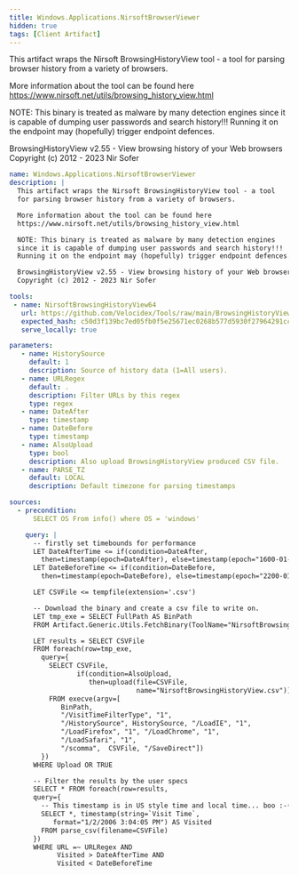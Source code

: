 ```yaml
---
title: Windows.Applications.NirsoftBrowserViewer
hidden: true
tags: [Client Artifact]
---
```


This artifact wraps the Nirsoft BrowsingHistoryView tool - a tool
for parsing browser history from a variety of browsers.

More information about the tool can be found here
https://www.nirsoft.net/utils/browsing_history_view.html

NOTE: This binary is treated as malware by many detection engines
since it is capable of dumping user passwords and search history!!!
Running it on the endpoint may (hopefully) trigger endpoint defences.

BrowsingHistoryView v2.55 - View browsing history of your Web browsers
Copyright (c) 2012 - 2023 Nir Sofer


```yaml
name: Windows.Applications.NirsoftBrowserViewer
description: |
  This artifact wraps the Nirsoft BrowsingHistoryView tool - a tool
  for parsing browser history from a variety of browsers.

  More information about the tool can be found here
  https://www.nirsoft.net/utils/browsing_history_view.html

  NOTE: This binary is treated as malware by many detection engines
  since it is capable of dumping user passwords and search history!!!
  Running it on the endpoint may (hopefully) trigger endpoint defences.

  BrowsingHistoryView v2.55 - View browsing history of your Web browsers
  Copyright (c) 2012 - 2023 Nir Sofer

tools:
 - name: NirsoftBrowsingHistoryView64
   url: https://github.com/Velocidex/Tools/raw/main/BrowsingHistoryView/BrowsingHistoryView-amd64.exe
   expected_hash: c50d3f139bc7ed05fb0f5e25671ec0268b577d5930f27964291cc8747970f2c3
   serve_locally: true

parameters:
   - name: HistorySource
     default: 1
     description: Source of history data (1=All users).
   - name: URLRegex
     default: .
     description: Filter URLs by this regex
     type: regex
   - name: DateAfter
     type: timestamp
   - name: DateBefore
     type: timestamp
   - name: AlsoUpload
     type: bool
     description: Also upload BrowsingHistoryView produced CSV file.
   - name: PARSE_TZ
     default: LOCAL
     description: Default timezone for parsing timestamps

sources:
  - precondition:
      SELECT OS From info() where OS = 'windows'

    query: |
      -- firstly set timebounds for performance
      LET DateAfterTime <= if(condition=DateAfter,
        then=timestamp(epoch=DateAfter), else=timestamp(epoch="1600-01-01"))
      LET DateBeforeTime <= if(condition=DateBefore,
        then=timestamp(epoch=DateBefore), else=timestamp(epoch="2200-01-01"))

      LET CSVFile <= tempfile(extension='.csv')

      -- Download the binary and create a csv file to write on.
      LET tmp_exe = SELECT FullPath AS BinPath
      FROM Artifact.Generic.Utils.FetchBinary(ToolName="NirsoftBrowsingHistoryView64")

      LET results = SELECT CSVFile
      FROM foreach(row=tmp_exe,
        query={
          SELECT CSVFile,
                 if(condition=AlsoUpload,
                    then=upload(file=CSVFile,
                                name="NirsoftBrowsingHistoryView.csv")) AS Upload
          FROM execve(argv=[
             BinPath,
             "/VisitTimeFilterType", "1",
             "/HistorySource", HistorySource, "/LoadIE", "1",
             "/LoadFirefox", "1", "/LoadChrome", "1",
             "/LoadSafari", "1",
             "/scomma",  CSVFile, "/SaveDirect"])
        })
      WHERE Upload OR TRUE

      -- Filter the results by the user specs
      SELECT * FROM foreach(row=results,
      query={
        -- This timestamp is in US style time and local time... boo :-(
        SELECT *, timestamp(string=`Visit Time`,
           format="1/2/2006 3:04:05 PM") AS Visited
        FROM parse_csv(filename=CSVFile)
      })
      WHERE URL =~ URLRegex AND
            Visited > DateAfterTime AND
            Visited < DateBeforeTime

```
